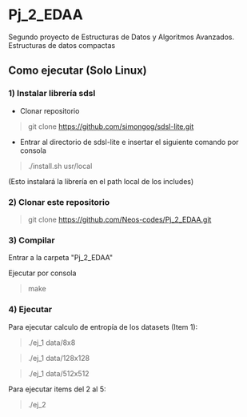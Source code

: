 # Pj_2_EDAA
Segundo proyecto de Estructuras de Datos y Algoritmos Avanzados. Estructuras de datos compactas

## Como ejecutar (Solo Linux)

### 1) Instalar librería sdsl

- Clonar repositorio

> git clone https://github.com/simongog/sdsl-lite.git

- Entrar al directorio de sdsl-lite e insertar el siguiente comando por consola

> ./install.sh usr/local

(Esto instalará la librería en el path local de los includes)

### 2) Clonar este repositorio

> git clone https://github.com/Neos-codes/Pj_2_EDAA.git

### 3) Compilar

Entrar a la carpeta "Pj_2_EDAA"

Ejecutar por consola

> make

### 4) Ejecutar

Para ejecutar calculo de entropía de los datasets (Item 1):

> ./ej_1 data/8x8

> ./ej_1 data/128x128

> ./ej_1 data/512x512

Para ejecutar items del 2 al 5:

> ./ej_2
